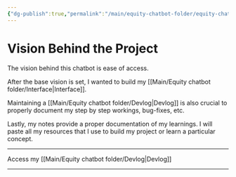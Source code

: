 ```yaml
---
{"dg-publish":true,"permalink":"/main/equity-chatbot-folder/equity-chatbot-assistant/"}
---
```


# Vision Behind the Project

The vision behind this chatbot is ease of access. 



After the base vision is set, I wanted to build my [[Main/Equity chatbot folder/Interface\|Interface]]. 

Maintaining a [[Main/Equity chatbot folder/Devlog\|Devlog]] is also crucial to properly document my step by step workings, bug-fixes, etc. 

Lastly, my notes provide a proper documentation of my learnings. I will paste all my resources that I use to build my project or learn a particular concept. 




---

Access my [[Main/Equity chatbot folder/Devlog\|Devlog]] 

---
